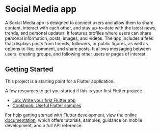 # Social Media app

A Social Media app is designed to connect users and allow them to share content, interact with each other, and stay up-to-date with the latest news, trends, and personal updates. It features profiles where users can share personal information, posts, images, and videos. The app includes a feed that displays posts from friends, followers, or public figures, as well as options to like, comment, and share posts. It allows messaging between users, creating groups, and following other users or pages of interest. 
## Getting Started

This project is a starting point for a Flutter application.

A few resources to get you started if this is your first Flutter project:

- [Lab: Write your first Flutter app](https://docs.flutter.dev/get-started/codelab)
- [Cookbook: Useful Flutter samples](https://docs.flutter.dev/cookbook)

For help getting started with Flutter development, view the
[online documentation](https://docs.flutter.dev/), which offers tutorials,
samples, guidance on mobile development, and a full API reference.
